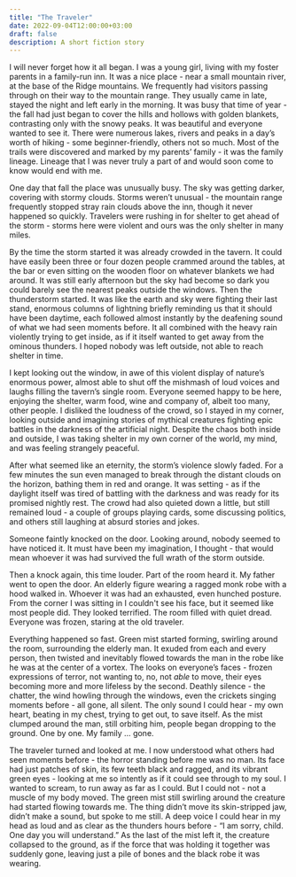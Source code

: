 ```yaml
---
title: "The Traveler"
date: 2022-09-04T12:00:00+03:00
draft: false
description: A short fiction story
---
```


I will never forget how it all began. I was a young girl, living with my foster parents in a family-run inn. It was a nice place - near a small mountain river, at the base of the Ridge mountains. We frequently had visitors passing through on their way to the mountain range. They usually came in late, stayed the night and left early in the morning. It was busy that time of year - the fall had just began to cover the hills and hollows with golden blankets, contrasting only with the snowy peaks. It was beautiful and everyone wanted to see it. There were numerous lakes, rivers and peaks in a day’s worth of hiking - some beginner-friendly, others not so much. Most of the trails were discovered and marked by my parents’ family - it was the family lineage. Lineage that I was never truly a part of and would soon come to know would end with me.

One day that fall the place was unusually busy. The sky was getting darker, covering with stormy clouds. Storms weren’t unusual - the mountain range frequently stopped stray rain clouds above the inn, though it never happened so quickly. Travelers were rushing in for shelter to get ahead of the storm - storms here were violent and ours was the only shelter in many miles.

By the time the storm started it was already crowded in the tavern. It could have easily been three or four dozen people crammed around the tables, at the bar or even sitting on the wooden floor on whatever blankets we had around. It was still early afternoon but the sky had become so dark you could barely see the nearest peaks outside the windows. Then the thunderstorm started. It was like the earth and sky were fighting their last stand, enormous columns of lightning briefly reminding us that it should have been daytime, each followed almost instantly by the deafening sound of what we had seen moments before. It all combined with the heavy rain violently trying to get inside, as if it itself wanted to get away from the ominous thunders. I hoped nobody was left outside, not able to reach shelter in time.

I kept looking out the window, in awe of this violent display of nature’s enormous power, almost able to shut off the mishmash of loud voices and laughs filling the tavern’s single room. Everyone seemed happy to be here, enjoying the shelter, warm food, wine and company of, albeit too many, other people. I disliked the loudness of the crowd, so I stayed in my corner, looking outside and imagining stories of mythical creatures fighting epic battles in the darkness of the artificial night. Despite the chaos both inside and outside, I was taking shelter in my own corner of the world, my mind, and was feeling strangely peaceful.

After what seemed like an eternity, the storm’s violence slowly faded. For a few minutes the sun even managed to break through the distant clouds on the horizon, bathing them in red and orange. It was setting - as if the daylight itself was tired of battling with the darkness and was ready for its promised nightly rest. The crowd had also quieted down a little, but still remained loud - a couple of groups playing cards, some discussing politics, and others still laughing at absurd stories and jokes.

Someone faintly knocked on the door. Looking around, nobody seemed to have noticed it. It must have been my imagination, I thought - that would mean whoever it was had survived the full wrath of the storm outside.

Then a knock again, this time louder. Part of the room heard it. My father went to open the door. An elderly figure wearing a ragged monk robe with a hood walked in. Whoever it was had an exhausted, even hunched posture. From the corner I was sitting in I couldn't see his face, but it seemed like most people did. They looked terrified. The room filled with quiet dread. Everyone was frozen, staring at the old traveler.

Everything happened so fast. Green mist started forming, swirling around the room, surrounding the elderly man. It exuded from each and every person, then twisted and inevitably flowed towards the man in the robe like he was at the center of a vortex. The looks on everyone’s faces - frozen expressions of terror, not wanting to, no, not *able* to move, their eyes becoming more and more lifeless by the second. Deathly silence - the chatter, the wind howling through the windows, even the crickets singing moments before - all gone, all silent. The only sound I could hear - my own heart, beating in my chest, trying to get out, to save itself. As the mist clumped around the man, still orbiting him, people began dropping to the ground. One by one. My family … gone.

The traveler turned and looked at me. I now understood what others had seen moments before - the horror standing before me was no man. Its face had just patches of skin, its few teeth black and ragged, and its vibrant green eyes - looking at me so intently as if it could see through to my soul. I wanted to scream, to run away as far as I could. But I could not - not a muscle of my body moved. The green mist still swirling around the creature had started flowing towards me. The thing didn’t move its skin-stripped jaw, didn’t make a sound, but spoke to me still. A deep voice I could hear in my head as loud and as clear as the thunders hours before - “I am sorry, child. One day you will understand.” As the last of the mist left it, the creature collapsed to the ground, as if the force that was holding it together was suddenly gone, leaving just a pile of bones and the black robe it was wearing.
